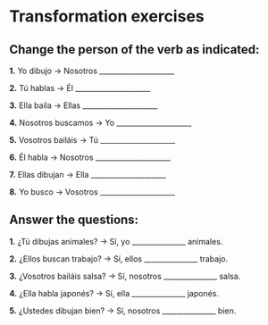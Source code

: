 # Transformation exercises

## Change the person of the verb as indicated:

**1.** Yo dibujo → Nosotros _____________________

**2.** Tú hablas → Él _____________________

**3.** Ella baila → Ellas _____________________

**4.** Nosotros buscamos → Yo _____________________

**5.** Vosotros bailáis → Tú _____________________

**6.** Él habla → Nosotros _____________________

**7.** Ellas dibujan → Ella _____________________

**8.** Yo busco → Vosotros _____________________

## Answer the questions:

**1.** ¿Tú dibujas animales? → Sí, yo _______________ animales.

**2.** ¿Ellos buscan trabajo? → Sí, ellos _______________ trabajo.

**3.** ¿Vosotros bailáis salsa? → Sí, nosotros _______________ salsa.

**4.** ¿Ella habla japonés? → Sí, ella _______________ japonés.

**5.** ¿Ustedes dibujan bien? → Sí, nosotros _______________ bien.